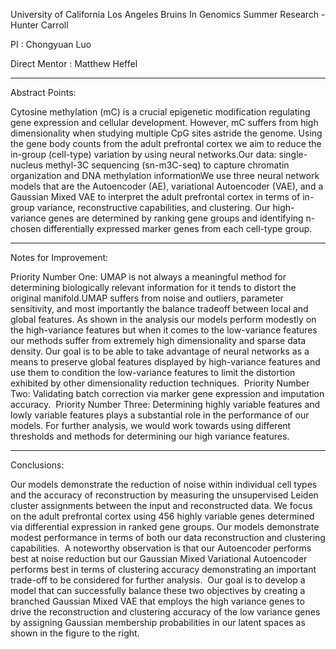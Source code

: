 University of California Los Angeles Bruins In Genomics Summer Research - Hunter Carroll

PI : Chongyuan Luo

Direct Mentor : Matthew Heffel


---

Abstract Points:

Cytosine methylation (mC) is a crucial epigenetic modification regulating gene expression and cellular development. However, mC suffers from high dimensionality when studying multiple CpG sites astride the genome. Using the gene body counts from the adult prefrontal cortex we aim to reduce the in-group (cell-type) variation by using neural networks.Our data: single-nucleus methyl-3C sequencing (sn-m3C-seq) to capture chromatin organization and DNA methylation informationWe use three neural network models that are the Autoencoder (AE), variational Autoencoder (VAE), and a Gaussian Mixed VAE to interpret the adult prefrontal cortex in terms of in-group variance, reconstructive capabilities, and clustering. Our high-variance genes are determined by ranking gene groups and identifying n-chosen differentially expressed marker genes from each cell-type group. 

---

Notes for Improvement:

Priority Number One: UMAP is not always a meaningful method for determining biologically relevant information for it tends to distort the original manifold.UMAP suffers from noise and outliers, parameter sensitivity, and most importantly the balance tradeoff between local and global features. As shown in the analysis our models perform modestly on the high-variance features but when it comes to the low-variance features our methods suffer from extremely high dimensionality and sparse data density. Our goal is to be able to take advantage of neural networks as a means to preserve global features displayed by high-variance features and use them to condition the low-variance features to limit the distortion exhibited by other dimensionality reduction techniques. 
Priority Number Two: Validating batch correction via marker gene expression and imputation accuracy. 
Priority Number Three: Determining highly variable features and lowly variable features plays a substantial role in the performance of our models. For further analysis, we would work towards using different thresholds and methods for determining our high variance features.

---

Conclusions: 

Our models demonstrate the reduction of noise within individual cell types and the accuracy of reconstruction by measuring the unsupervised Leiden cluster assignments between the input and reconstructed data.
We focus on the adult prefrontal cortex using 456 highly variable genes determined via differential expression in ranked gene groups. Our models demonstrate modest performance in terms of both our data reconstruction and clustering capabilities. 
A noteworthy observation is that our Autoencoder performs best at noise reduction but our Gaussian Mixed Variational Autoencoder performs best in terms of clustering accuracy demonstrating an important trade-off to be considered for further analysis. 
Our goal is to develop a model that can successfully balance these two objectives by creating a branched Gaussian Mixed VAE that employs the high variance genes to drive the reconstruction and clustering accuracy of the low variance genes by assigning Gaussian membership probabilities in our latent spaces as shown in the figure to the right. 
